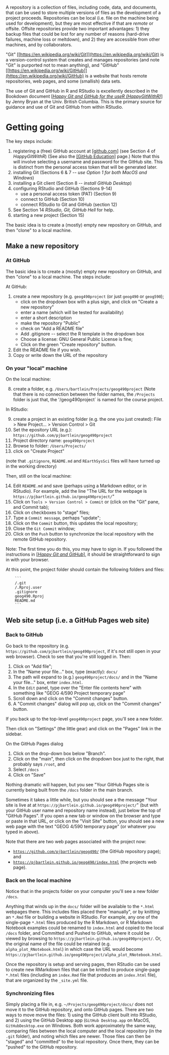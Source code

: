 A repository is a collection of files, including code, data, and documents, that can be used to store multiple versions of files as the development of a project proceeds.  Repositories can be local (i.e. file on the machine being used for development), but they are most effective if that are *remote* or offsite.  Offsite repositories provide two important advantages:  1) they backup files that could be lost for any number of reasons (hard-drive failures, machine loss or meltdown), and 2) they are accessible from other machines, and by collaborators.

"Git" [[https://en.wikipedia.org/wiki/Git]](https://en.wikipedia.org/wiki/Git) is a version-control system that creates and manages repositories (and note "Git" is purported not to mean anything), and "GitHub" [[https://en.wikipedia.org/wiki/GitHub]](https://en.wikipedia.org/wiki/GitHub) is a website that hosts remote repositories, web pages, and some (smallish) data sets.

The use of Git and GitHub in R and RStudio is excellently described in the Bookdown document [[*Happy Git and GitHub for the useR (HappyGitWithR)*]](https://happygitwithr.com/index.html) by Jenny Bryan at the Univ. British Columbia.  This is the primary source for guidance and use of Git and GitHub from within RStudio.

# Getting going #

The key steps include:

1. registering a (free) GitHub account at [[github.com]](github.com) (see Section 4 of *HappyGitWithR*) (See also the [[GitHub Education]](https://education.github.com) page.) Note that this will involve selecting a username and password for the GitHub site. This is distinct from the personal access token that will be generated later.
2. installing Git (Sections 6 & 7 -- *use Option 1 for both MacOS and Windows*)
3. installing a Git client (Section 8 -- *install GitHub Desktop*) 
4. configuring RStudio and GitHub (Sections 9-14)
	- use a personal access token (PAT) (Section 9)
	- connect to GitHub (Section 10)
	- connect RStudio to Git and GitHub (section 12) 
5. See Section 14 *RStudio, Git, GitHub Hell* for help.
6. starting a new project (Section 15)

The basic idea is to create a (mostly) empty new repository on GitHub, and then "clone" to a local machine.  

## Make a new repository ##

### At GitHub ###

The basic idea is to create a (mostly) empty new repository on GitHub, and then "clone" to a local machine.  The steps include:

At GitHub:  

1. create a new repository (e.g. `geog490project` (or just `geog490` or  `geog590`);
	- click on the dropdown box with a plus sign, and click on "Create a new repository"
	- enter a name (which will be tested for availability)
	- enter a short description
	- make the repository "Public"
	- check on "Add a README file"
	- Add .gitignore -- select the R template in the dropdown box
	- Choose a license: GNU General Public License is fine;
	- Click on the green "Create repository" button.
2. Edit the README file if you wish.
3. Copy or write down the URL of the repository

### On your "local" machine ###

On the local machine:

8. create a folder, e.g. `/Users/bartlein/Projects/geog490project` (Note that there is no connection between the folder names, the `/Projects` folder is just that, the '/geog490project` is named for the course project.

In RStudio:  

9. create a project in an existing folder (e.g. the one you just created): File > New Project…  > Version Control  > Git  
1. Set the epository URL (e.g.):  `https://github.com/pjbartlein/geog490project`  
1. Project directory name:  `geog490project`  
1. Browse to folder:  `/Users/Projects/`
1. click on "Create Project" 

(note that `.gitignore`, `README.md` and `REarthSysSci` files will have turned up in the working directory)  

Then, still on the local machine:

14. Edit `README.md` and save (perhaps using a Markdown editor, or in RStudio). For example, add the line "The URL for the webpage is `https://pjbartlein.github.io/geog490project/`"
1. Click on `Tools > Version Control > Commit` or (click on the "Git" pane, and Commit tab); 
1. Click on checkboxes to "stage" files;
2. Type a `Commit message`, perhaps "update"; 
3. Click on the `Commit` button, this updates the local repository; 
4. Close the `Git Commit` window;
2. Click on the `Push` button to synchronize the local repository with the remote GitHub repository.

Note: The first time you do this, you may have to sign in. If you followed the instructions in [[*Happy Git and GitHub*]](https://happygitwithr.com/index.html), it should be straightforward to sign in with your browser. 

At this point, the project folder should contain the following folders and files:

		```
		/.git
		/.Rproj.user
		.gitignore
		geog490.Rproj
		README.md
		```

## Web site setup (i.e. a GitHub Pages web site) ##

### Back to GitHub ###

Go back to the repository (e.g. `https://github.com/pjbartlein/geog490project`, if it's not still open in your web browser).  Check to see that you're still logged in.  Then:

1. Click on "Add file";
2. In the "Name your file…" box, type (exactly):  `docs/`
3. The path will expand to (e.g.) `geog490project/docs/` and in the "Name your file…" box, enter `index.html`.
4. In the `Edit` panel, type over the "Enter file contents here" with something like "GEOG 4/590 Project temporary page"
5. Scroll down and click on the "Commit changes" button.
6. A "Commit changes" dialog will pop up, click on the "Commit changes" button.

If you back up to the top-level `geog490project` page, you'll see a new folder.  

Then click on "Settings" (the little gear) and click on the "Pages" link in the sidebar. 

On the GitHub Pages dialog
1. Click on the drop-down box below "Branch".
2. Click on the "main", then click on the dropdown box just to the right, that probably says `/root`, and
3. Select `/docs`
4. Click on "Save"

Nothing dramatic will happen, but you see "Your GitHub Pages site is currently being built from the `/docs` folder in the main branch.

Sometimes it takes a little while, but you should see a the message "Your site is live at at `https://pjbartlein.github.io/geog490project/`" (but with your GitHub user name and repository name instead), just below the top of "GitHub Pages".  If you open a new tab or window on the browser and type or paste in that URL, or click on the "Visit Site" button, you should see a new web page with the text "GEOG 4/590 temporary page" (or whatever you typed in above).  

Note that there are two web pages associated with the project now:

- [`https://github.com/pjbartlein/geog490/`](https://github.com/pjbartlein/geog490/) (the GitHub repository page); and
- [`https://pjbartlein.github.io/geog490/index.html`](https://pjbartlein.github.io/geog490/index.html) (the projects web page).

### Back on the local machine ###

Notice that in the projects folder on your computer you'll see a new folder `/docs`.

Anything that winds up in the `docs/` folder will be available to the `*.html` webpages there. This includes files placed there "manually", or by knitting an `*.Rmd` file or building a website in RStudio. For example, any one of the single-page `*.html` files produced by the R Markdown, or R Markdown Notebook examples could be renamed to `index.html` and copied to the local `/docs` folder, and Committed and Pushed to GitHub, where it could be viewed by browsing to `https://pjbartlein.github.io/geog490project/`. Or, the original name of the file could be retained (e.g. `alpha_plot_RNotebook.html`) in which case the URL would become `https://pjbartlein.github.io/geog490project/alpha_plot_RNotebook.html`.

Once the repository is setup and serving pages, then RStudio can be used to create new RMarkdown files that can be knitted to produce single-page `*.html` files (including an `index.Rmd` file that produces an `index.html` file), that are organized by the `_site.yml` file.

### Synchronizing files ###

Simply placing a file in, e.g. `~/Projects/geog490project/docs/` does not move it to the GitHub repository, and onto GitHub pages. There are two ways to move move the files: 1) using the GitHub client built into RStudio, and 2) using the GitHub Desktop app (`GitHub Desktop.app` on MacOS, `GitHubDesktop.exe` on Windows. Both work approximately the same way, comparing files between the local computer and the local repository (in the `.git` folder), and noting which files are newer. Those files can then be "staged" and "committed" to the local repository. Once there, they can be "pushed" to the GitHub repository.

